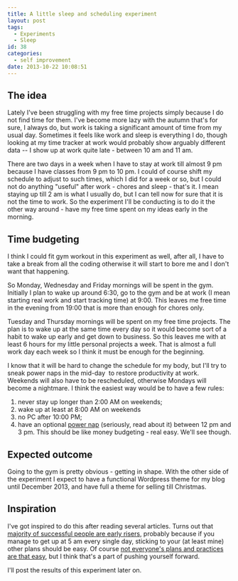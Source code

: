 ```yaml
---
title: A little sleep and scheduling experiment
layout: post
tags:
  - Experiments
  - Sleep
id: 38
categories:
  - self improvement
date: 2013-10-22 10:08:51
---
```


## The idea

Lately I've been struggling with my free time projects simply because I do not find time for them. I've become more lazy with the autumn that's for sure, I always do, but work is taking a significant amount of time from my usual day. Sometimes it feels like work and sleep is everything I do, though looking at my time tracker at work would probably show arguably different data -- I show up at work quite late - between 10 am and 11 am.

There are two days in a week when I have to stay at work till almost 9 pm because I have classes from 9 pm to 10 pm. I could of course shift my schedule to adjust to such times, which I did for a week or so, but I could not do anything "useful" after work - chores and sleep - that's it. I mean staying up till 2 am is what I usually do, but I can tell now for sure that it is not the time to work. So the experiment I'll be conducting is to do it the other way around - have my free time spent on my ideas early in the morning.<!--more-->

## Time budgeting

I think I could fit gym workout in this experiment as well, after all, I have to take a break from all the coding otherwise it will start to bore me and I don't want that happening.

So Monday, Wednesday and Friday mornings will be spent in the gym. Initially I plan to wake up around 6:30, go to the gym and be at work (I mean starting real work and start tracking time) at 9:00\. This leaves me free time in the evening from 19:00 that is more than enough for chores only.

Tuesday and Thursday mornings will be spent on my free time projects. The plan is to wake up at the same time every day so it would become sort of a habit to wake up early and get down to business. So this leaves me with at least 6 hours for my little personal projects a week. That is almost a full work day each week so I think it must be enough for the beginning.

I know that it will be hard to change the schedule for my body, but I'll try to sneak power naps in the mid-day  to restore productivity at work. Weekends will also have to be rescheduled, otherwise Mondays will become a nightmare. I think the easiest way would be to have a few rules:

1.  never stay up longer than 2:00 AM on weekends;
2.  wake up at least at 8:00 AM on weekends
3.  no PC after 10:00 PM;
4.  have an optional [power nap](http://en.wikipedia.org/wiki/Power_nap) (seriously, read about it) between 12 pm and 3 pm.
This should be like money budgeting - real easy. We'll see though.

## Expected outcome

Going to the gym is pretty obvious - getting in shape. With the other side of the experiment I expect to have a functional Wordpress theme for my blog until December 2013, and have full a theme for selling till Christmas.

## Inspiration

I've got inspired to do this after reading several articles. Turns out that [majority of successful people are early risers](http://www.theguardian.com/science/2013/oct/05/daily-rituals-creative-minds-mason-currey), probably because if you manage to get up at 5 am every single day, sticking to your (at least mine) other plans should be easy. Of course [not everyone's plans and practices are that easy](http://lifehacker.com/what-mozart-and-kobe-bryant-can-teach-us-about-delibera-1442488267), but I think that's a part of pushing yourself forward.

I'll post the results of this experiment later on.
